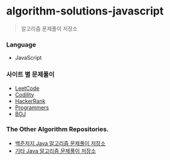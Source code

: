 # algorithm-solutions-javascript
> 알고리즘 문제풀이 저장소

### Language
- JavaScript

### 사이트 별 문제풀이
- [LeetCode](https://github.com/JESS2/javascript-algorithm-solutions/tree/master/src/leetCode)
- [Codility](https://github.com/JESS2/javascript-algorithm-solutions/tree/master/src/codility)
- [HackerRank](https://github.com/JESS2/algorithm-solutions-javascript/tree/master/src/hackerRank)
- [Programmers](https://github.com/JESS2/javascript-algorithm-solutions/tree/master/src/programmers)
- [BOJ](https://github.com/JESS2/javascript-algorithm-solutions/tree/master/src/boj)

### The Other Algorithm Repositories.
- [백준저지 Java 알고리즘 문제풀이 저장소](https://github.com/JESS2/boj-algorithm-solutions-java)
- [기타 Java 알고리즘 문제풀이 저장소](https://github.com/JESS2/algorithm-solutions-java)
